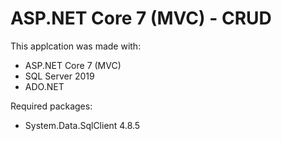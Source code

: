 # ASP.NET Core 7 (MVC) - CRUD

This applcation was made with:
- ASP.NET Core 7 (MVC)
- SQL Server 2019
- ADO.NET

Required packages:
- System.Data.SqlClient 4.8.5